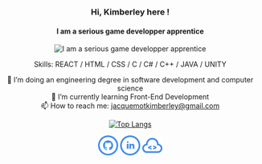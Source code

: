 <div align="center">

### Hi, Kimberley here !
#### I am a serious game developper apprentice
![I am a serious game developper apprentice](https://i.pinimg.com/originals/00/51/40/005140da70e95036cd28c0c60531a08b.gif)

Skills: REACT / HTML / CSS / C / C# / C++ / JAVA / UNITY

🔭 I’m doing an engineering degree in software development and computer science<br>
🌱 I’m currently learning Front-End Development <br>
📫 How to reach me: jacquemotkimberley@gmail.com 

[![Top Langs](https://github-readme-stats.vercel.app/api/top-langs/?username=MonaBlanc)](https://github.com/anuraghazra/github-readme-stats)

[<p align="center"><img src='iconmonstr-github-5-240.png' alt='github' height='40'>](https://github.com/MonaBlanc) [<img src='iconmonstr-linkedin-5-240.png' alt='linkedin' height='40'>](https://www.linkedin.com/in/kimberley-jacquemot/)  [<img src='iconmonstr-code-15-240.png' alt='website' height='40'></p>](https://monablanc.github.io/)  
  </div>

